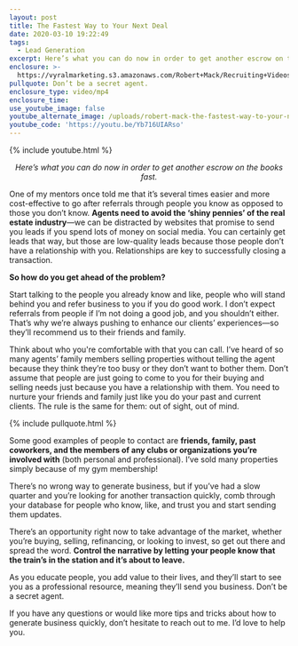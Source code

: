 ```yaml
---
layout: post
title: The Fastest Way to Your Next Deal
date: 2020-03-10 19:22:49
tags:
  - Lead Generation
excerpt: Here’s what you can do now in order to get another escrow on the books fast.
enclosure: >-
  https://vyralmarketing.s3.amazonaws.com/Robert+Mack/Recruiting+Videos/The+Fastest+Way+to+Your+Next+Deal.mp4
pullquote: Don’t be a secret agent.
enclosure_type: video/mp4
enclosure_time:
use_youtube_image: false
youtube_alternate_image: /uploads/robert-mack-the-fastest-way-to-your-next-deal-youtube.jpg
youtube_code: 'https://youtu.be/Yb716UIARso'
---
```


{% include youtube.html %}

<p style="text-align: center;"><em>Here’s what you can do now in order to get another escrow on the books fast.</em></p>

One of my mentors once told me that it’s several times easier and more cost-effective to go after referrals through people you know as opposed to those you don’t know. **Agents need to avoid the ‘shiny pennies’ of the real estate industry**—we can be distracted by websites that promise to send you leads if you spend lots of money on social media. You can certainly get leads that way, but those are low-quality leads because those people don’t have a relationship with you. Relationships are key to successfully closing a transaction.

**So how do you get ahead of the problem?**

Start talking to the people you already know and like, people who will stand behind you and refer business to you if you do good work. I don’t expect referrals from people if I’m not doing a good job, and you shouldn’t either. That’s why we’re always pushing to enhance our clients’ experiences—so they’ll recommend us to their friends and family.

Think about who you're comfortable with that you can call. I’ve heard of so many agents’ family members selling properties without telling the agent because they think they’re too busy or they don’t want to bother them. Don’t assume that people are just going to come to you for their buying and selling needs just because you have a relationship with them. You need to nurture your friends and family just like you do your past and current clients. The rule is the same for them: out of sight, out of mind.

{% include pullquote.html %}

Some good examples of people to contact are **friends, family, past coworkers, and the members of any clubs or organizations you’re involved with** (both personal and professional). I’ve sold many properties simply because of my gym membership\!

There’s no wrong way to generate business, but if you’ve had a slow quarter and you’re looking for another transaction quickly, comb through your database for people who know, like, and trust you and start sending them updates.

There’s an opportunity right now to take advantage of the market, whether you’re buying, selling, refinancing, or looking to invest, so get out there and spread the word. **Control the narrative by letting your people know that the train’s in the station and it’s about to leave.**

As you educate people, you add value to their lives, and they’ll start to see you as a professional resource, meaning they’ll send you business. Don’t be a secret agent.

If you have any questions or would like more tips and tricks about how to generate business quickly, don’t hesitate to reach out to me. I’d love to help you.